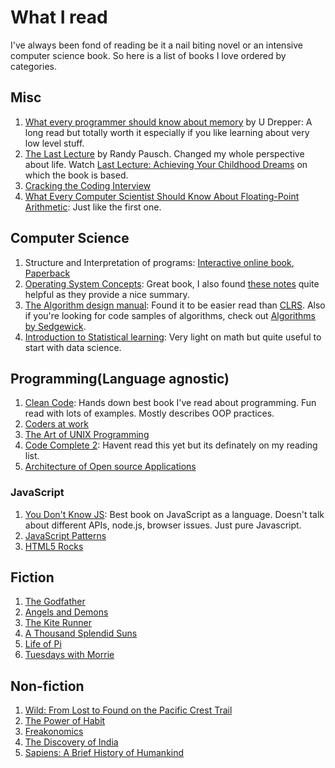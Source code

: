 # What I read
I've always been fond of reading be it a nail biting novel or an intensive computer science book. So here is a list of books I love ordered by categories.

## Misc
1. [What every programmer should know about memory](futuretech.blinkenlights.nl/misc/cpumemory.pdf) by U Drepper: A long read but totally worth it especially if you like learning about very low level stuff.
2. [The Last Lecture](http://amzn.to/2zxho8M) by Randy Pausch. Changed my whole perspective about life. Watch [Last Lecture: Achieving Your Childhood Dreams](https://www.youtube.com/watch?v=ji5_MqicxSo) on which the book is based.
3. [Cracking the Coding Interview](http://amzn.to/2zyTTMr)
4. [What Every Computer Scientist Should Know About Floating-Point Arithmetic](https://ece.uwaterloo.ca/~dwharder/NumericalAnalysis/02Numerics/Double/paper.pdf): Just like the first one.

## Computer Science
1. Structure and Interpretation of programs: [Interactive online book](https://xuanji.appspot.com/isicp/), [Paperback](http://amzn.to/2zAj69c)
2. [Operating System Concepts](http://amzn.to/2yq3P7Q): Great book, I also found [these notes](https://www.cs.uic.edu/~jbell/CourseNotes/OperatingSystems/) quite helpful as they provide a nice summary.
3. [The Algorithm design manual](http://amzn.to/2yuk03J): Found it to be easier read than [CLRS](http://amzn.to/2hrg294). Also if you're looking for code samples of algorithms, check out [Algorithms by Sedgewick](http://algs4.cs.princeton.edu/home/).
4. [Introduction to Statistical learning](http://amzn.to/2hqW0LG): Very light on math but quite useful to start with data science.

## Programming(Language agnostic)
1. [Clean Code](http://amzn.to/2hr5WoI): Hands down best book I've read about programming. Fun read with lots of examples. Mostly describes OOP practices.
2. [Coders at work](http://amzn.to/2zzk1qM)
3. [The Art of UNIX Programming](http://amzn.to/2zyI8po)
4. [Code Complete 2](http://amzn.to/2zxwX0g): Havent read this yet but its definately on my reading list.
5. [Architecture of Open source Applications](https://github.com/aosabook/aosabook)

### JavaScript
1. [You Don't Know JS](https://github.com/getify/You-Dont-Know-JS): Best book on JavaScript as a language. Doesn't talk about different APIs, node.js, browser issues. Just pure Javascript.
2. [JavaScript Patterns](http://amzn.to/2AzOyTl)
3. [HTML5 Rocks](https://www.html5rocks.com/en/)

## Fiction
1. [The Godfather](http://amzn.to/2yRJegJ)
2. [Angels and Demons](http://amzn.to/2ysb2UU)
3. [The Kite Runner](http://amzn.to/2yQJwVc)
4. [A Thousand Splendid Suns](http://amzn.to/2i2MR9p)
5. [Life of Pi](http://amzn.to/2i41dGy)
6. [Tuesdays with Morrie](http://amzn.to/2ypXARp)

## Non-fiction
1. [Wild: From Lost to Found on the Pacific Crest Trail](http://amzn.to/2zxxGi0)
2. [The Power of Habit](http://amzn.to/2AzM7js)
3. [Freakonomics](http://amzn.to/2AB7d0Q)
4. [The Discovery of India](http://amzn.to/2yt0K6V)
5. [Sapiens: A Brief History of Humankind](http://amzn.to/2ypyYYN)
